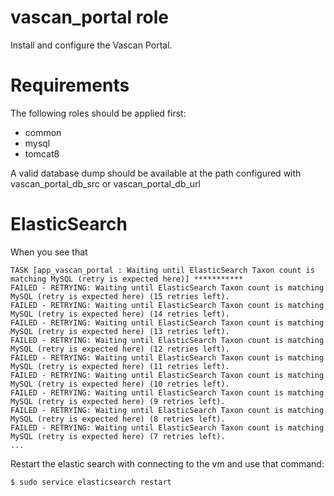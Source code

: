 # vascan_portal role

Install and configure the Vascan Portal.

# Requirements

The following roles should be applied first:

* common
* mysql
* tomcat8

A valid database dump should be available at the path configured with
vascan_portal_db_src or vascan_portal_db_url

# ElasticSearch
When you see that
```
TASK [app_vascan_portal : Waiting until ElasticSearch Taxon count is matching MySQL (retry is expected here)] ***********
FAILED - RETRYING: Waiting until ElasticSearch Taxon count is matching MySQL (retry is expected here) (15 retries left).
FAILED - RETRYING: Waiting until ElasticSearch Taxon count is matching MySQL (retry is expected here) (14 retries left).
FAILED - RETRYING: Waiting until ElasticSearch Taxon count is matching MySQL (retry is expected here) (13 retries left).
FAILED - RETRYING: Waiting until ElasticSearch Taxon count is matching MySQL (retry is expected here) (12 retries left).
FAILED - RETRYING: Waiting until ElasticSearch Taxon count is matching MySQL (retry is expected here) (11 retries left).
FAILED - RETRYING: Waiting until ElasticSearch Taxon count is matching MySQL (retry is expected here) (10 retries left).
FAILED - RETRYING: Waiting until ElasticSearch Taxon count is matching MySQL (retry is expected here) (9 retries left).
FAILED - RETRYING: Waiting until ElasticSearch Taxon count is matching MySQL (retry is expected here) (8 retries left).
FAILED - RETRYING: Waiting until ElasticSearch Taxon count is matching MySQL (retry is expected here) (7 retries left).
...
```
Restart the elastic search with connecting to the vm and use that command:
```
$ sudo service elasticsearch restart
```
